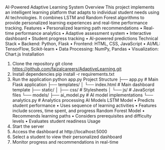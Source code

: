 AI-Powered Adaptive Learning System
Overview
This project implements an intelligent learning platform that adapts to individual student needs using AI technologies. It combines LSTM and Random Forest algorithms to provide personalized learning experiences and real-time performance tracking.
Features
•	Personalized learning path recommendations
•	Real-time performance analytics
•	Adaptive assessment system
•	Interactive dashboard
•	Student progress tracking
•	AI-powered predictions
Technical Stack
•	Backend: Python, Flask
•	Frontend: HTML, CSS, JavaScript
•	AI/ML: TensorFlow, Scikit-learn
•	Data Processing: NumPy, Pandas
•	Visualization: Chart.js
Installation
1.	Clone the repository
git clone https://github.com/faizalcareers/AdaptiveLearning.git
2.	Install dependencies
pip install -r requirements.txt
3.	Run the application
python app.py
Project Structure
├── app.py                 # Main Flask application
├── templates/
│   └── index.html        # Main dashboard template
├── static/
│   ├── css/             # Stylesheets
│   └── js/              # JavaScript files
└── models/
    ├── ai_model.py      # AI model implementations
    └── analytics.py     # Analytics processing
AI Models
LSTM Model
•	Predicts student performance
•	Uses sequence of learning activities
•	Features include scores, time spent, and progress
Random Forest Model
•	Recommends learning paths
•	Considers prerequisites and difficulty levels
•	Evaluates student readiness
Usage
1.	Start the server
2.	Access the dashboard at http://localhost:5000
3.	Select a student to view their personalized dashboard
4.	Monitor progress and recommendations in real-time

